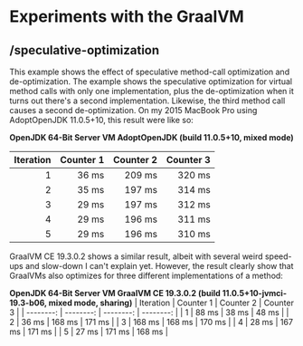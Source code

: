 # Experiments with the GraalVM

## /speculative-optimization
This example shows the effect of speculative method-call optimization and de-optimization. The example shows the speculative optimization for virtual method calls with only one implementation, plus the de-optimization when it turns out there's a second implementation. Likewise, the third method call causes a second de-optimization. On my 2015 MacBook Pro using AdoptOpenJDK 11.0.5+10, this result were like so:

**OpenJDK 64-Bit Server VM AdoptOpenJDK (build 11.0.5+10, mixed mode)**

| Iteration | Counter 1 | Counter 2 | Counter 3 |
| --------: | --------: | --------: | --------: |
|         1 |     36 ms |    209 ms |    320 ms |
|         2 |     35 ms |    197 ms |    314 ms |
|         3 |     29 ms |    197 ms |    312 ms |
|         4 |     29 ms |    196 ms |    311 ms |
|         5 |     29 ms |    196 ms |    310 ms |

GraalVM CE 19.3.0.2 shows a similar result, albeit with several weird speed-ups and slow-down I can't explain yet. However, the result clearly show that GraalVMs also optimizes for three different implementations of a method:

**OpenJDK 64-Bit Server VM GraalVM CE 19.3.0.2 (build 11.0.5+10-jvmci-19.3-b06, mixed mode, sharing)**
| Iteration | Counter 1 | Counter 2 | Counter 3 |
| --------: | --------: | --------: | --------: |
|         1 |     88 ms |     38 ms |     48 ms |
|         2 |     36 ms |    168 ms |    171 ms |
|         3 |    168 ms |    168 ms |    170 ms |
|         4 |     28 ms |    167 ms |    171 ms |
|         5 |     27 ms |    171 ms |    168 ms |